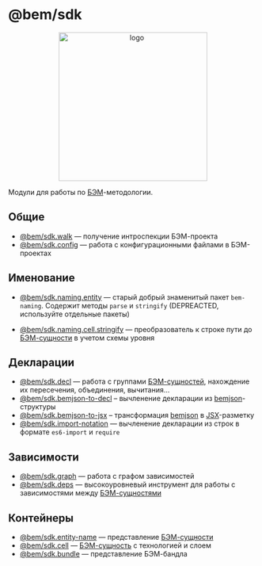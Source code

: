 # @bem/sdk

<div align="center">
    <img width="300" height="300" src="https://rawgithub.com/bem/bem-sdk/master/logo.svg" alt="logo" />
</div>

Модули для работы по [БЭМ][]-методологии.

## Общие

* [@bem/sdk.walk](https://github.com/bem/bem-sdk/tree/master/packages/walk) — получение интроспекции БЭМ-проекта
* [@bem/sdk.config](https://github.com/bem/bem-sdk/tree/master/packages/config) — работа с конфигурационными файлами в БЭМ-проектах

## Именование

* [@bem/sdk.naming.entity](https://github.com/bem/bem-sdk/tree/master/packages/naming.entity) — старый добрый знаменитый пакет `bem-naming`. Содержит методы `parse` и `stringify` (DEPREACTED, используйте отдельные пакеты)
<!-- * [@bem/sdk.naming.entity.stringify](https://github.com/bem/bem-sdk/tree/master/packages/naming.entity.stringify) — преобразовать к строке представление [БЭМ-сущности](entity) -->
<!-- * [@bem/sdk.naming.entity.parse](https://github.com/bem/bem-sdk/tree/master/packages/naming.entity.parse) — разобрать из строки представление [БЭМ-сущности](entity) -->
* [@bem/sdk.naming.cell.stringify](https://github.com/bem/bem-sdk/tree/master/packages/naming.cell.stringify) — преобразователь к строке пути до [БЭМ-сущности](entity) в учетом схемы уровня
<!-- * [@bem/sdk.naming.presets](https://github.com/bem/bem-sdk/tree/master/packages/naming.presets) — набор широко известных настроек для `naming.*` пакетов -->

## Декларации

* [@bem/sdk.decl](https://github.com/bem/bem-sdk/tree/master/packages/decl) — работа с группами [БЭМ-сущностей](entity), нахождение их пересечения, объединения, вычитания...
* [@bem/sdk.bemjson-to-decl](https://github.com/bem/bem-sdk/tree/master/packages/bemjson-to-decl) – вычленение декларации из [bemjson][]-структуры
* [@bem/sdk.bemjson-to-jsx](https://github.com/bem/bem-sdk/tree/master/packages/bemjson-to-jsx) – трансформация [bemjson] в [JSX][]-разметку
* [@bem/sdk.import-notation](https://github.com/bem/bem-sdk/tree/master/packages/import-notation) — вычленение декларации из строк в формате `es6-import` и `require`

## Зависимости

* [@bem/sdk.graph](https://github.com/bem/bem-sdk/tree/master/packages/graph) — работа с графом зависимостей
* [@bem/sdk.deps](https://github.com/bem/bem-sdk/tree/master/packages/deps) — высокоуровневый инструмент для работы с зависимостями между [БЭМ-сущностями](entity)

## Контейнеры

* [@bem/sdk.entity-name](https://github.com/bem/bem-sdk/tree/master/packages/entity-name) — представление [БЭМ-сущности](entity)
* [@bem/sdk.cell](https://github.com/bem/bem-sdk/tree/master/packages/cell) — [БЭМ-сущность](entity) с технологией и слоем
* [@bem/sdk.bundle](https://github.com/bem/bem-sdk/tree/master/packages/bundle) — представление БЭМ-бандла

[БЭМ]: https://ru.bem.info
[entity]: https://ru.bem.info/methodology/key-concepts/#БЭМ-сущность
[bemjson]: https://ru.bem.info/platform/bemjson/
[JSX]: https://facebook.github.io/react/docs/introducing-jsx.html
